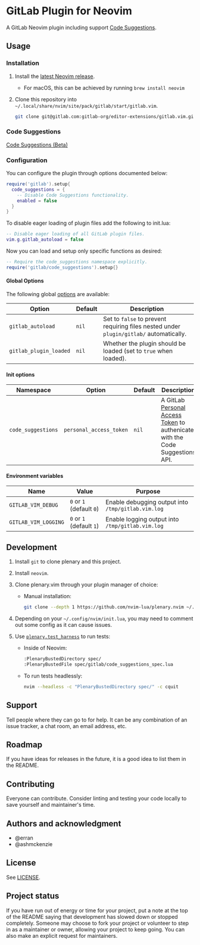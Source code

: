 # GitLab Plugin for Neovim

A GitLab Neovim plugin including support [Code Suggestions](#code-suggestions).

## Usage

### Installation

1. Install the [latest Neovim release](https://github.com/neovim/neovim/releases/latest).

    - For macOS, this can be achieved by running `brew install neovim`

2. Clone this repository into `~/.local/share/nvim/site/pack/gitlab/start/gitlab.vim`.

    ```sh
    git clone git@gitlab.com:gitlab-org/editor-extensions/gitlab.vim.git ~/.local/share/nvim/site/pack/gitlab/start/gitlab.vim
    ```

### Code Suggestions

[Code Suggestions (Beta)](https://docs.gitlab.com/ee/user/project/repository/code_suggestions.html)

### Configuration

You can configure the plugin through options documented below:

```lua
require('gitlab').setup{
  code_suggestions = {
    -- Disable Code Suggestions functionality.
    enabled = false
  }
}
```

To disable eager loading of plugin files add the following to init.lua:

```lua
-- Disable eager loading of all GitLab plugin files.
vim.g.gitlab_autoload = false
```

Now you can load and setup only specific functions as desired:

```lua
-- Require the code_suggestions namespace explicitly.
require('gitlab/code_suggestions').setup{}
```

#### Global Options

The following global [options](https://neovim.io/doc/user/options.html) are available:

| Option                 | Default | Description                                                                            |
|------------------------|---------|----------------------------------------------------------------------------------------|
| `gitlab_autoload`      | `nil`   | Set to `false` to prevent requiring files nested under `plugin/gitlab/` automatically. |
| `gitlab_plugin_loaded` | `nil`   | Whether the plugin should be loaded (set to `true` when loaded).                       |

#### Init options

| Namespace              | Option                  | Default | Description                                                                          |
|------------------------|-------------------------|---------|--------------------------------------------------------------------------------------|
| `code_suggestions`     | `personal_access_token` | `nil`   | A GitLab [Personal Access Token][] to authenicate with the Code Suggestions API.     |

#### Environment variables

| Name                 | Value                    | Purpose |
|----------------------|--------------------------|---------|
| `GITLAB_VIM_DEBUG`   | `0` or `1` (default `0`) | Enable debugging output into `/tmp/gitlab.vim.log` |
| `GITLAB_VIM_LOGGING` | `0` or `1` (default `1`) | Enable logging output into `/tmp/gitlab.vim.log` |

## Development

1. Install `git` to clone plenary and this project.
2. Install `neovim`.
3. Clone plenary.vim through your plugin manager of choice:
   * Manual installation:

     ```sh
     git clone --depth 1 https://github.com/nvim-lua/plenary.nvim ~/.local/share/nvim/site/pack/vendor/start/plenary.nvim
     ```

4. Depending on your `~/.config/nvim/init.lua`, you may need to comment out some
   config as it can cause issues.
5. Use [`plenary.test_harness`](https://github.com/nvim-lua/plenary.nvim#plenarytest_harness) to run tests:
   * Inside of Neovim:

     ```sh
     :PlenaryBustedDirectory spec/
     :PlenaryBustedFile spec/gitlab/code_suggestions_spec.lua
     ```

   * To run tests headlessly:

     ```sh
     nvim --headless -c "PlenaryBustedDirectory spec/" -c cquit
     ```

## Support

Tell people where they can go to for help. It can be any combination of an issue tracker, a chat room, an email address, etc.

## Roadmap

If you have ideas for releases in the future, it is a good idea to list them in the README.

## Contributing

Everyone can contribute. Consider linting and testing your code locally to save yourself and maintainer's time.

## Authors and acknowledgment

- @erran
- @ashmckenzie

## License

See [LICENSE](./LICENSE).

## Project status

If you have run out of energy or time for your project, put a note at the top of the README saying that development has slowed down or stopped completely. Someone may choose to fork your project or volunteer to step in as a maintainer or owner, allowing your project to keep going. You can also make an explicit request for maintainers.

[Personal Access Token]: https://docs.gitlab.com/ee/user/project/repository/code_suggestions.html#enable-code-suggestions-in-your-gitlab-saas-account "Enable Code Suggestions with a Personal Access Token"
